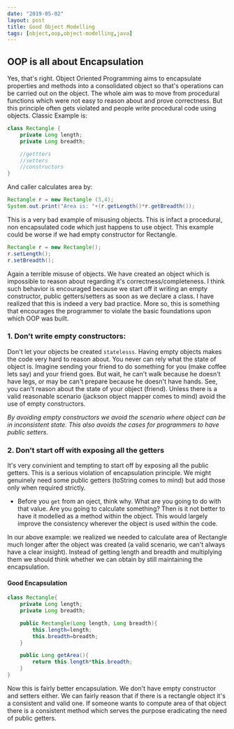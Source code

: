 ```yaml
---
date: "2019-05-02"
layout: post
title: Good Object Modelling 
tags: [object,oop,object-modelling,java]
---
```


## OOP is all about Encapsulation

Yes, that's right. Object Oriented Programming aims to encapsulate properties and methods into a consolidated object so that's operations can be carried out on the object. The whole aim was to move from procedural functions which were not easy to reason about and prove correctness. But this principle often gets violated and people write procedural code using objects. Classic Example is:

```java
class Rectangle {
    private Long length;
    private Long breadth;

    //gettters
    //setters
    //constructors
}
```

And caller calculates area by:
```java
Rectangle r = new Rectangle (3,4);
System.out.print("Area is: "+(r.getLength()*r.getBreadth());
```

This is a very bad example of misusing objects. This is infact a procedural, non encapsulated code which just happens to use object. This example could be worse if we had empty constructor for Rectangle.
```java
Rectangle r = new Rectangle();
r.setLength();
r.setBreadth();
```

Again a terrible misuse of objects. We have created an object which is impossible to reason about regarding it's correctness/completeness. I think such behavior is encouraged because we start off it writing an empty constructor, public getters/setters as soon as we declare a class. I have realized that this is indeed a very bad practice. More so, this is something that encourages the programmer to violate the basic foundations upon which OOP was built.

### 1. Don't write empty constructors:

 Don't let your objects be created `statelesss`. Having empty objects makes the code very hard to reason about. You never can rely what the state of object is. Imagine sending your friend to do something for you (make coffee lets say) and your friend goes. But wait, he can't walk because he doesn't have legs, or may be can't prepare because he doesn't have hands. See, you can't reason about the state of your object (friend). Unless there is a valid reasonable scenario (jackson object mapper comes to mind) avoid the use of empty constructors.

 *By avoiding empty constructors we avoid the scenario where object can be in inconsistent state. This also avoids the cases for programmers to have public setters.*
 
### 2. Don't start off with exposing all the getters

 It's very convinient and tempting to start off by exposing all the public getters. This is a serious violation of encapsulation principle. We might genuinely need some public getters (toString comes to mind) but add those only when required strictly.

 - Before you `get` from an oject, think why. What are you going to do with that value. Are you going to calculate something? Then is it not better to have it modelled as a method within the object. This would largely improve the consistency wherever the object is used within the code.

In our above example: we realized we needed to calculate area of Rectangle much longer after the object was created (a valid scenario, we can't always have a clear insight). Instead of getting length and breadth and multiplying them we should think whether we can obtain by still maintaining the encapsulation. 

#### Good Encapsulation

```java
class Rectangle{
    private Long length;
    private Long breadth;

    public Rectangle(Long length, Long breadth){
        this.length=length;
        this.breadth=breadth;
    }

    public Long getArea(){
        return this.length*this.breadth;
    }
}
```
Now this is fairly better encapsulation. We don't have empty constructor and setters either. We can fairly reason that if there is a rectangle object it's a consistent and valid one. If someone wants to compute area of that object there is a consistent method which serves the purpose eradicating the need of public getters.
